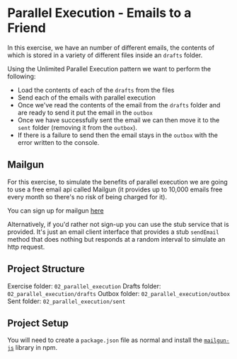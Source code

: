 # Parallel Execution - Emails to a Friend

In this exercise, we have an number of different emails, the contents of which is stored in a variety of different files inside an `drafts` folder. 

Using the Unlimited Parallel Execution pattern we want to perform the following:

* Load the contents of each of the `drafts` from the files
* Send each of the emails with parallel execution
* Once we've read the contents of the email from the `drafts` folder and are ready to send it put the email in the `outbox`
* Once we have successfully sent the email we can then move it to the `sent` folder (removing it from the `outbox`).
* If there is a failure to send then the email stays in the `outbox` with the error written to the console.

## Mailgun

For this exercise, to simulate the benefits of parallel execution we are going to use a free email api called Mailgun (it provides up to 10,000 emails free every month so there's no risk of being charged for it).

You can sign up for mailgun [here](https://signup.mailgun.com/new/signup)

Alternatively, if you'd rather not sign-up you can use the stub service that is provided. It's just an email client interface that provides a stub `sendEmail` method that does nothing but responds at a random interval to simulate an http request.

## Project Structure

Exercise folder: `02_parallel_execution`
Drafts folder: `02_parallel_execution/drafts`
Outbox folder: `02_parallel_execution/outbox`
Sent folder: `02_parallel_execution/sent`

## Project Setup

You will need to create a `package.json` file as normal and install the [`mailgun-js`](https://www.npmjs.com/package/mailgun-js) library in npm.



